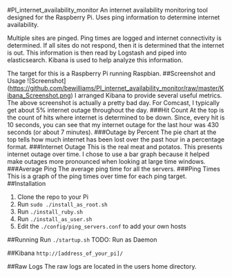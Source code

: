 #PI_internet_availability_monitor
An internet availability monitoring tool designed for the Raspberry Pi. Uses ping information to determine internet availability.

Multiple sites are pinged. Ping times are logged and internet connectivity is determined. If all sites do not respond, then it is determined that the internet is out. This information is then read by Logstash and piped into elasticsearch. Kibana is used to help analyze this information.

The target for this is a Raspberry Pi running Raspbian.
##Screenshot and Usage
![Screenshot]
(https://github.com/bewilliams/PI_internet_availability_monitor/raw/master/Kibana_Screenshot.png)
I arranged Kibana to provide several useful metrics. The above screenshot is actually a pretty bad day. For Comcast, I typically get about 5% internet outage throughout the day.
###Hit Count
At the top is the count of hits where internet is determined to be down.  Since, every hit is 10 seconds, you can see that my internet outage for the last hour was 430 seconds (or about 7 minutes).
###Outage by Percent
The pie chart at the top tells how much internet has been lost over the past hour in a percentage format.
###Internet Outage
This is the real meat and potatos. This presents internet outage over time.  I chose to use a bar graph because it helped make outages more pronounced when looking at large time windows.
###Average Ping
The average ping time for all the servers.
###Ping Times
This is a graph of the ping times over time for each ping target.
##Installation
1. Clone the repo to your Pi
2. Run `sudo ./install_as_root.sh`
3. Run `./install_ruby.sh`
4. Run `./install_as_user.sh`
5. Edit the `./config/ping_servers.conf` to add your own hosts

##Running
Run `./startup.sh`
TODO: Run as Daemon

##Kibana
`http://[address_of_your_pi]/`

##Raw Logs
The raw logs are located in the users home directory.

